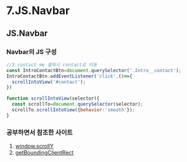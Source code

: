 # 7.JS.Navbar

## JS.Navbar

### Navbar의 JS 구성
```javascript
//3.contact me 클릭시 contact로 이동
const IntroContactBtn=document.querySelector('.Intro__contact');
IntroContactBtn.addEventListener('click',()=>{
  scrollIntoView('#contact');
})

function scrollIntoView(selector){
  const scrollTo=document.querySelector(selector);
  scrollTo.scrollIntoView({behavior:'smooth'});
}
```

### 공부하면서 참조한 사이트
1. [window.scrollY](https://developer.mozilla.org/en-US/docs/Web/API/Window/scrollY) 
2. [getBoundingClientRect](https://developer.mozilla.org/en-US/docs/Web/API/Element/getBoundingClientRect)

